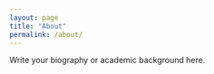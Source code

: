```yaml
---
layout: page
title: "About"
permalink: /about/
---
```


Write your biography or academic background here.
